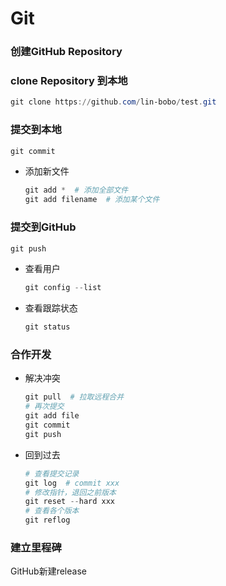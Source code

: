 # Git

### 创建GitHub Repository 

### clone Repository 到本地

```powershell
git clone https://github.com/lin-bobo/test.git
```

### 提交到本地

```powershell
git commit
```

- 添加新文件

  ```powershell
  git add *  # 添加全部文件
  git add filename  # 添加某个文件
  ```

### 提交到GitHub

```powershell
git push
```

- 查看用户

  ```powershell
  git config --list
  ```

- 查看跟踪状态

  ```powershell
  git status
  ```

  

### 合作开发

- 解决冲突

  ```powershell
  git pull  # 拉取远程合并
  # 再次提交
  git add file
  git commit
  git push
  ```

- 回到过去

  ```powershell
  # 查看提交记录
  git log  # commit xxx
  # 修改指针，退回之前版本
  git reset --hard xxx
  # 查看各个版本
  git reflog  
  ```

  

### 建立里程碑

GitHub新建release

